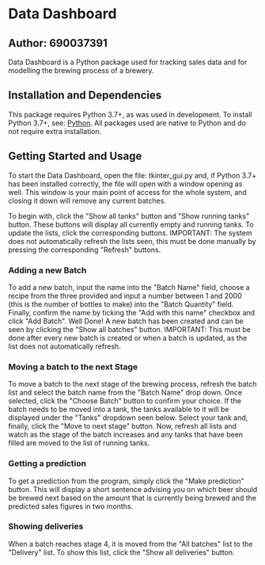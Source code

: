 # Data Dashboard
## Author: 690037391

Data Dashboard is a Python package used for tracking sales data and for modelling the
brewing process of a brewery.

## Installation and Dependencies

This package requires Python 3.7+, as was used in development. To install Python 3.7+,
see: [Python](https://www.python.org/downloads/).
All packages used are native to Python and do not require extra installation.

## Getting Started and Usage

To start the Data Dashboard, open the file: tkinter_gui.py and, if Python 3.7+ has been
installed correctly, the file will open with a window opening as well.
This window is your main point of access for the whole system, and closing it down will
remove any current batches.

To begin with, click the "Show all tanks" button and "Show running tanks" button. These
buttons will display all currently empty and running tanks. To update the lists, click
the corresponding buttons. IMPORTANT: The system does not automatically refresh the lists
seen, this must be done manually by pressing the corresponding "Refresh" buttons.

### Adding a new Batch

To add a new batch, input the name into the "Batch Name" field, choose a recipe from the
three provided and input a number between 1 and 2000 (this is the number of bottles to
make) into the "Batch Quantity" field. Finally, confirm the name by ticking the
"Add with this name" checkbox and click "Add Batch". Well Done! A new batch has been
created and can be seen by clicking the "Show all batches" button. IMPORTANT: This
must be done after every new batch is created or when a batch is updated, as the list
does not automatically refresh.

### Moving a batch to the next Stage

To move a batch to the next stage of the brewing process, refresh the batch list and
select the batch name from the "Batch Name" drop down. Once selected, click the 
"Choose Batch" button to confirm your choice. If the batch needs to be moved into a tank,
the tanks available to it will be displayed under the "Tanks" dropdown seen below. Select
your tank and, finally, click the "Move to next stage" button. Now, refresh all lists and
watch as the stage of the batch increases and any tanks that have been filled are moved to
the list of running tanks.

### Getting a prediction

To get a prediction from the program, simply click the "Make prediction" button. This will
display a short sentence advising you on which beer should be brewed next based on the 
amount that is currently being brewed and the predicted sales figures in two months.

### Showing deliveries

When a batch reaches stage 4, it is moved from the "All batches" list to the "Delivery"
list. To show this list, click the "Show all deliveries" button.
